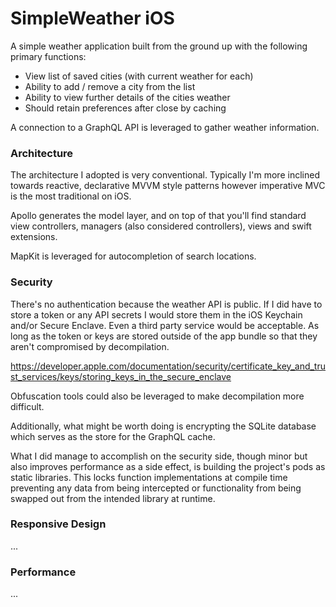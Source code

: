 # SimpleWeather iOS
A simple weather application built from the ground up with the following primary functions:
- View list of saved cities (with current weather for each)
- Ability to add / remove a city from the list
- Ability to view further details of the cities weather
- Should retain preferences after close by caching

A connection to a GraphQL API is leveraged to gather weather information.

### Architecture
The architecture I adopted is very conventional. Typically I'm more inclined towards reactive, 
declarative MVVM style patterns however imperative MVC is the most traditional on iOS. 

Apollo generates the model layer, and on top of that you'll find standard view controllers,
managers (also considered controllers), views and swift extensions.

MapKit is leveraged for autocompletion of search locations.

### Security
There's no authentication because the weather API is public. If I did have to store a token or any API secrets 
I would store them in the iOS Keychain and/or Secure Enclave. Even a third party service would be acceptable.
As long as the token or keys are stored outside of the app bundle so that they aren't compromised by decompilation.

https://developer.apple.com/documentation/security/certificate_key_and_trust_services/keys/storing_keys_in_the_secure_enclave

Obfuscation tools could also be leveraged to make decompilation more difficult.

Additionally, what might be worth doing is encrypting the SQLite database which serves as the store for the GraphQL cache.

What I did manage to accomplish on the security side, though minor but also improves performance as a side effect, 
is building the project's pods as static libraries. This locks function implementations at compile time preventing any data 
from being intercepted or functionality from being swapped out from the intended library at runtime.

### Responsive Design
...

### Performance
...
